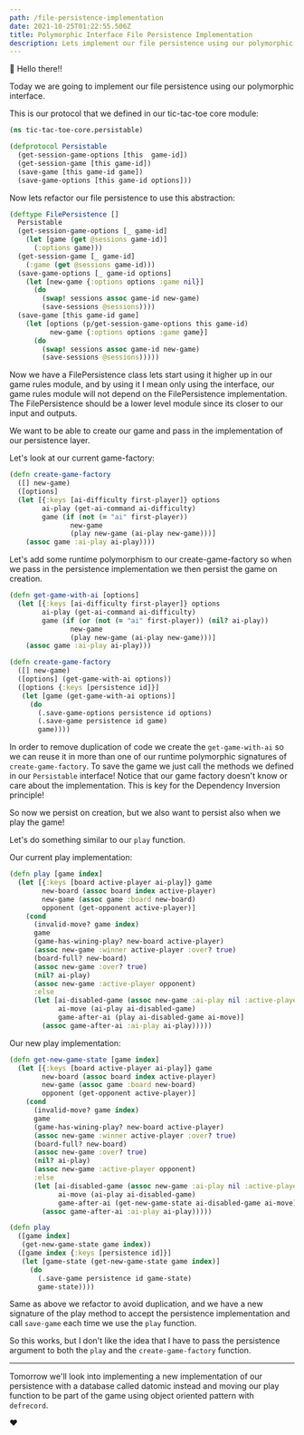 ```yaml
---
path: /file-persistence-implementation
date: 2021-10-25T01:22:55.506Z
title: Polymorphic Interface File Persistence Implementation
description: Lets implement our file persistence using our polymorphic interface.
---
```


👋 Hello there!!

Today we are going to implement our file persistence using our polymorphic interface.

This is our protocol that we defined in our tic-tac-toe core module:
```clojure
(ns tic-tac-toe-core.persistable)

(defprotocol Persistable
  (get-session-game-options [this  game-id])
  (get-session-game [this game-id])
  (save-game [this game-id game])
  (save-game-options [this game-id options]))
```

Now lets refactor our file persistence to use this abstraction:

```clojure
(deftype FilePersistence []
  Persistable
  (get-session-game-options [_ game-id]
    (let [game (get @sessions game-id)]
      (:options game)))
  (get-session-game [_ game-id]
    (:game (get @sessions game-id)))
  (save-game-options [_ game-id options]
    (let [new-game {:options options :game nil}]
      (do
        (swap! sessions assoc game-id new-game)
        (save-sessions @sessions))))
  (save-game [this game-id game]
    (let [options (p/get-session-game-options this game-id)
          new-game {:options options :game game}]
      (do
        (swap! sessions assoc game-id new-game)
        (save-sessions @sessions)))))
```

Now we have a FilePersistence class lets start using it higher up in our game rules module, and by using it I mean only
using the interface, our game rules module will not depend on the FilePersistence implementation. The FilePersistence 
should be a lower level module since its closer to our input and outputs. 

We want to be able to create our game and pass in the implementation of our persistence layer.

Let's look at our current game-factory:
```clojure
(defn create-game-factory
  ([] new-game)
  ([options]
  (let [{:keys [ai-difficulty first-player]} options
        ai-play (get-ai-command ai-difficulty)
        game (if (not (= "ai" first-player))
               new-game
               (play new-game (ai-play new-game)))]
    (assoc game :ai-play ai-play))))
```

Let's add some runtime polymorphism to our create-game-factory so when we pass in the persistence implementation
we then persist the game on creation. 

```clojure
(defn get-game-with-ai [options]
  (let [{:keys [ai-difficulty first-player]} options
        ai-play (get-ai-command ai-difficulty)
        game (if (or (not (= "ai" first-player)) (nil? ai-play))
               new-game
               (play new-game (ai-play new-game)))]
    (assoc game :ai-play ai-play)))

(defn create-game-factory
  ([] new-game)
  ([options] (get-game-with-ai options))
  ([options {:keys [persistence id]}]
   (let [game (get-game-with-ai options)]
     (do
       (.save-game-options persistence id options)
       (.save-game persistence id game)
       game))))
```

In order to remove duplication of code we create the `get-game-with-ai` so we can reuse it in more than one of our
runtime polymorphic signatures of `create-game-factory`. To save the game we just call the methods we defined in our 
`Persistable` interface! Notice that our game factory doesn't know or care about the implementation. This is key for 
the Dependency Inversion principle!

So now we persist on creation, but we also want to persist also when we play the game!

Let's do something similar to our `play` function.

Our current play implementation:
```clojure
(defn play [game index]
  (let [{:keys [board active-player ai-play]} game
        new-board (assoc board index active-player)
        new-game (assoc game :board new-board)
        opponent (get-opponent active-player)]
    (cond
      (invalid-move? game index)
      game
      (game-has-wining-play? new-board active-player)
      (assoc new-game :winner active-player :over? true)
      (board-full? new-board)
      (assoc new-game :over? true)
      (nil? ai-play)
      (assoc new-game :active-player opponent)
      :else
      (let [ai-disabled-game (assoc new-game :ai-play nil :active-player opponent)
            ai-move (ai-play ai-disabled-game)
            game-after-ai (play ai-disabled-game ai-move)]
        (assoc game-after-ai :ai-play ai-play)))))
```
Our new play implementation:
```clojure
(defn get-new-game-state [game index]
  (let [{:keys [board active-player ai-play]} game
        new-board (assoc board index active-player)
        new-game (assoc game :board new-board)
        opponent (get-opponent active-player)]
    (cond
      (invalid-move? game index)
      game
      (game-has-wining-play? new-board active-player)
      (assoc new-game :winner active-player :over? true)
      (board-full? new-board)
      (assoc new-game :over? true)
      (nil? ai-play)
      (assoc new-game :active-player opponent)
      :else
      (let [ai-disabled-game (assoc new-game :ai-play nil :active-player opponent)
            ai-move (ai-play ai-disabled-game)
            game-after-ai (get-new-game-state ai-disabled-game ai-move)]
        (assoc game-after-ai :ai-play ai-play)))))

(defn play
  ([game index]
   (get-new-game-state game index))
  ([game index {:keys [persistence id]}]
   (let [game-state (get-new-game-state game index)]
     (do
       (.save-game persistence id game-state)
       game-state))))
```

Same as above we refactor to avoid duplication, and we have a new signature of the play method to accept the persistence
implementation and call `save-game` each time we use the `play` function.

So this works, but I don't like the idea that I have to pass the persistence argument to both the `play` and the 
`create-game-factory` function.

_____

Tomorrow we'll look into implementing a new implementation of our persistence with a database called datomic instead and
moving our play function to be part of the game using object oriented pattern with `defrecord`.

❤️

